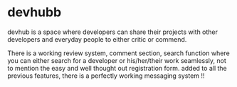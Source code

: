 # devhubb

devhub is a space where developers can share their projects with other developers and everyday people to either critic or commend.

There is a working review system, comment section, search function where you can either search for a developer or his/her/their work
seamlessly, not to mention the easy and well thought out registration form. added to all the previous features, there is a perfectly working messaging system !! 
